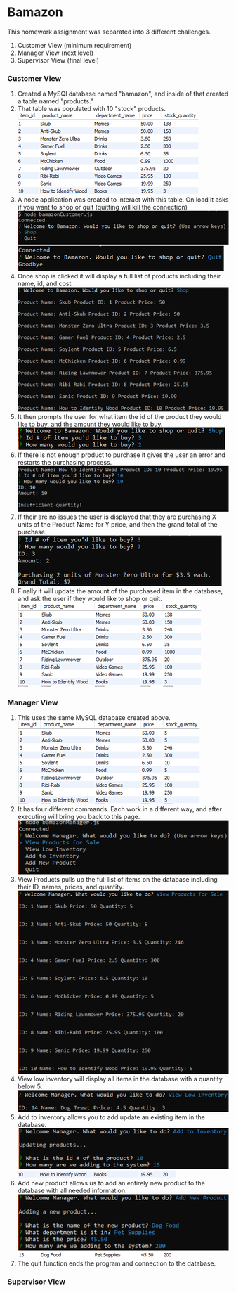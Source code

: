 # Bamazon

This homework assignment was separated into 3 different challenges.
1. Customer View (minimum requirement)
2. Manager View (next level)
3. Supervisor View (final level)

### Customer View
1. Created a MySQl database named "bamazon", and inside of that created a table named "products."
2. That table was populated with 10 "stock" products.
![Bamazon](/images/customer/mysql.png)
3. A node application was created to interact with this table. On load it asks if you want to shop or quit (quitting will kill the connection)
![Bamazon](/images/customer/bcs.png)
![Bamazon](/images/customer/bcsq.png)
4. Once shop is clicked it will display a full list of products including their name, id, and cost.
![Bamazon](/images/customer/items.png)
5. It then prompts the user for what item the id of the product they would like to buy, and the amount they would like to buy.
![Bamazon](/images/customer/bcsii.png)
6. If there is not enough product to purchase it gives the user an error and restarts the purchasing process.
![Bamazon](/images/customer/iq.png)
7. If their are no issues the user is displayed that they are purchasing X units of the Product Name for Y price, and then the grand total of the purchase.
![Bamazon](/images/customer/bcsi.png)
8. Finally it will update the amount of the purchased item in the database, and ask the user if they would like to shop or quit.
![Bamazon](/images/customer/mysql2.png)

### Manager View
1. This uses the same MySQL database created above.
![Bamazon](/images/manager/mysql.png)
2. It has four different commands. Each work in a different way, and after executing will bring you back to this page.
![Bamazon](/images/manager/start.png)
3. View Products pulls up the full list of items on the database including their ID, names, prices, and quantity.
![Bamazon](/images/manager/view.png)
4. View low inventory will display all items in the database with a quantity below 5.
![Bamazon](/images/manager/low.png)
5. Add to inventory allows you to add update an existing item in the database.
![Bamazon](/images/manager/update.png)
![Bamazon](/images/manager/updatesql.png)
6. Add new product allows us to add an entirely new product to the database with all needed information.
![Bamazon](/images/manager/new.png)
![Bamazon](/images/manager/newsql.png)
7. The quit function ends the program and connection to the database.



### Supervisor View